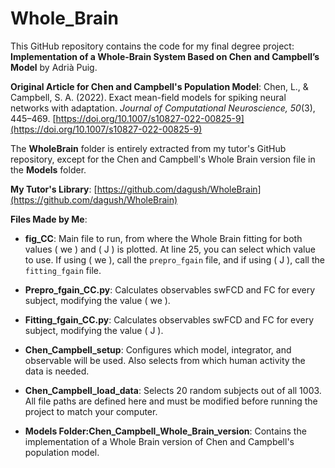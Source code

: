 # Whole_Brain

This GitHub repository contains the code for my final degree project: **Implementation of a Whole-Brain System Based on Chen and Campbell’s Model** by Adrià Puig.

**Original Article for Chen and Campbell's Population Model**:
Chen, L., & Campbell, S. A. (2022). Exact mean-field models for spiking neural networks with adaptation. *Journal of Computational Neuroscience, 50*(3), 445–469. [https://doi.org/10.1007/s10827-022-00825-9](https://doi.org/10.1007/s10827-022-00825-9)

The **WholeBrain** folder is entirely extracted from my tutor's GitHub repository, except for the Chen and Campbell's Whole Brain version file in the **Models** folder.

**My Tutor's Library**:
[https://github.com/dagush/WholeBrain](https://github.com/dagush/WholeBrain)

**Files Made by Me**:

- **fig_CC**: Main file to run, from where the Whole Brain fitting for both values \( we \) and \( J \) is plotted. At line 25, you can select which value to use. If using \( we \), call the `prepro_fgain` file, and if using \( J \), call the `fitting_fgain` file.

- **Prepro_fgain_CC.py**: Calculates observables swFCD and FC for every subject, modifying the value \( we \).

- **Fitting_fgain_CC.py**: Calculates observables swFCD and FC for every subject, modifying the value \( J \).

- **Chen_Campbell_setup**: Configures which model, integrator, and observable will be used. Also selects from which human activity the data is needed.

- **Chen_Campbell_load_data**: Selects 20 random subjects out of all 1003. All file paths are defined here and must be modified before running the project to match your computer.

- **Models Folder:Chen_Campbell_Whole_Brain_version**: Contains the implementation of a Whole Brain version of Chen and Campbell's population model.

